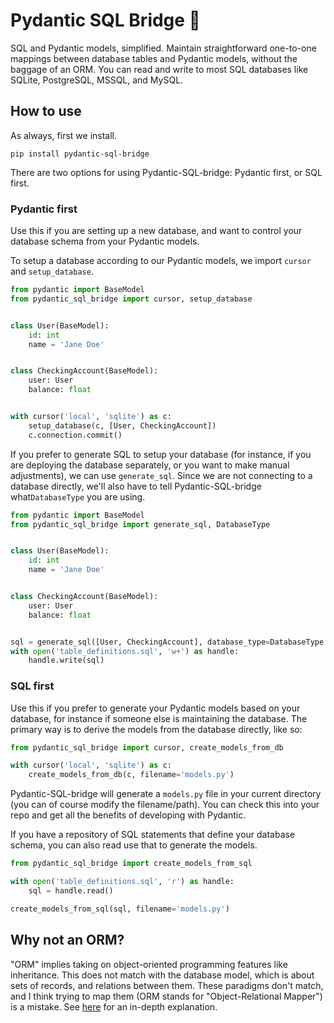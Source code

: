 # Pydantic SQL Bridge 🌉
SQL and Pydantic models, simplified. Maintain straightforward one-to-one mappings between database tables and Pydantic models, without the baggage of an ORM. You can read and write to most SQL databases like SQLite, PostgreSQL, MSSQL, and MySQL.

## How to use
As always, first we install.

```shell
pip install pydantic-sql-bridge
```

There are two options for using Pydantic-SQL-bridge: Pydantic first, or SQL first.

### Pydantic first
Use this if you are setting up a new database, and want to control your database schema from your Pydantic models.

To setup a database according to our Pydantic models, we import `cursor` and `setup_database`.

```python
from pydantic import BaseModel
from pydantic_sql_bridge import cursor, setup_database


class User(BaseModel):
    id: int
    name = 'Jane Doe'


class CheckingAccount(BaseModel):
    user: User
    balance: float


with cursor('local', 'sqlite') as c:
    setup_database(c, [User, CheckingAccount])
    c.connection.commit()
```

If you prefer to generate SQL to setup your database (for instance, if you are deploying the database separately, or you want to make manual adjustments), we can use `generate_sql`. Since we are not connecting to a database directly, we'll also have to tell Pydantic-SQL-bridge what`DatabaseType` you are using.

```python
from pydantic import BaseModel
from pydantic_sql_bridge import generate_sql, DatabaseType


class User(BaseModel):
    id: int
    name = 'Jane Doe'


class CheckingAccount(BaseModel):
    user: User
    balance: float


sql = generate_sql([User, CheckingAccount], database_type=DatabaseType.SQLITE)
with open('table_definitions.sql', 'w+') as handle:
    handle.write(sql)
```

### SQL first
Use this if you prefer to generate your Pydantic models based on your database, for instance if someone else is maintaining the database. The primary way is to derive the models from the database directly, like so:

```python
from pydantic_sql_bridge import cursor, create_models_from_db

with cursor('local', 'sqlite') as c:
    create_models_from_db(c, filename='models.py')
```

Pydantic-SQL-bridge will generate a `models.py` file in your current directory (you can of course modify the filename/path). You can check this into your repo and get all the benefits of developing with Pydantic. 

If you have a repository of SQL statements that define your database schema, you can also read use that to generate the models.

```python
from pydantic_sql_bridge import create_models_from_sql

with open('table_definitions.sql', 'r') as handle:
    sql = handle.read()

create_models_from_sql(sql, filename='models.py')
```


## Why not an ORM?
"ORM" implies taking on object-oriented programming features like inheritance. This does not match with the database model, which is about sets of records, and relations between them. These paradigms don't match, and I think trying to map them (ORM stands for "Object-Relational Mapper") is a mistake. See [here](https://blog.codinghorror.com/object-relational-mapping-is-the-vietnam-of-computer-science/) for an in-depth explanation.
